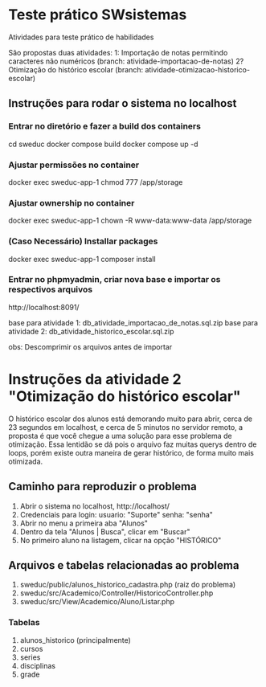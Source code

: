 # Teste prático SWsistemas 

Atividades para teste prático de habilidades

São propostas duas atividades: 
1: Importação de notas permitindo caracteres não numéricos (branch: atividade-importacao-de-notas)
2? Otimização do histórico escolar (branch: atividade-otimizacao-historico-escolar)

## Instruções para rodar o sistema no localhost

### Entrar no diretório e fazer a build dos containers
cd sweduc
docker compose build
docker compose up -d

### Ajustar permissões no container
docker exec sweduc-app-1 chmod 777 /app/storage

### Ajustar ownership no container
docker exec sweduc-app-1 chown -R www-data:www-data /app/storage

### (Caso Necessário) Installar packages
docker exec sweduc-app-1 composer install

### Entrar no phpmyadmin, criar nova base e importar os respectivos arquivos
http://localhost:8091/

base para atividade 1: db_atividade_importacao_de_notas.sql.zip
base para atividade 2: db_atividade_historico_escolar.sql.zip

obs: Descomprimir os arquivos antes de importar 

# Instruções da atividade 2 "Otimização do histórico escolar"

O histórico escolar dos alunos está demorando muito para abrir, cerca de 23 segundos em localhost,
e cerca de 5 minutos no servidor remoto, a proposta é que você chegue a uma solução para esse
problema de otimização. Essa lentidão se dá pois o arquivo faz muitas querys dentro de loops, porém
existe outra maneira de gerar histórico, de forma muito mais otimizada.

## Caminho para reproduzir o problema
1. Abrir o sistema no localhost, http://localhost/
2. Credenciais para login: usuario: "Suporte" senha: "senha"
3. Abrir no menu a primeira aba "Alunos"
4. Dentro da tela "Alunos | Busca", clicar em "Buscar"
5. No primeiro aluno na listagem, clicar na opção "HISTÓRICO"

## Arquivos e tabelas relacionadas ao problema
1. sweduc/public/alunos_historico_cadastra.php (raiz do problema)
2. sweduc/src/Academico/Controller/HistoricoController.php
3. sweduc/src/View/Academico/Aluno/Listar.php

### Tabelas
1. alunos_historico (principalmente)
2. cursos
3. series
4. disciplinas
5. grade